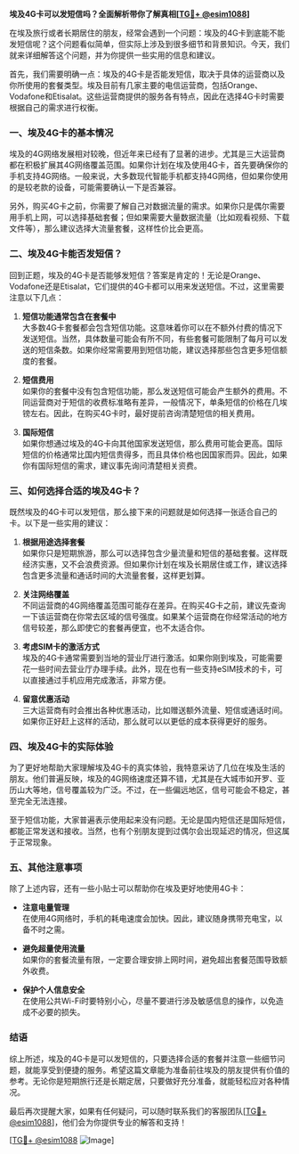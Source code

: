 **埃及4G卡可以发短信吗？全面解析带你了解真相[[TG💪+ @esim1088](https://t.me/s/esim1088)]**

在埃及旅行或者长期居住的朋友，经常会遇到一个问题：埃及的4G卡到底能不能发短信呢？这个问题看似简单，但实际上涉及到很多细节和背景知识。今天，我们就来详细解答这个问题，并为你提供一些实用的信息和建议。

首先，我们需要明确一点：埃及的4G卡是否能发短信，取决于具体的运营商以及你所使用的套餐类型。埃及目前有几家主要的电信运营商，包括Orange、Vodafone和Etisalat。这些运营商提供的服务各有特点，因此在选择4G卡时需要根据自己的需求进行权衡。

### **一、埃及4G卡的基本情况**

埃及的4G网络发展相对较晚，但近年来已经有了显著的进步。尤其是三大运营商都在积极扩展其4G网络覆盖范围。如果你计划在埃及使用4G卡，首先要确保你的手机支持4G网络。一般来说，大多数现代智能手机都支持4G网络，但如果你使用的是较老款的设备，可能需要确认一下是否兼容。

另外，购买4G卡之前，你需要了解自己对数据流量的需求。如果你只是偶尔需要用手机上网，可以选择基础套餐；但如果需要大量数据流量（比如观看视频、下载文件等），那么建议选择大流量套餐，这样性价比会更高。

### **二、埃及4G卡能否发短信？**

回到正题，埃及的4G卡是否能够发短信？答案是肯定的！无论是Orange、Vodafone还是Etisalat，它们提供的4G卡都可以用来发送短信。不过，这里需要注意以下几点：

1. **短信功能通常包含在套餐中**  
   大多数4G卡套餐都会包含短信功能。这意味着你可以在不额外付费的情况下发送短信。当然，具体数量可能会有所不同，有些套餐可能限制了每月可以发送的短信条数。如果你经常需要用到短信功能，建议选择那些包含更多短信额度的套餐。

2. **短信费用**  
   如果你的套餐中没有包含短信功能，那么发送短信可能会产生额外的费用。不同运营商对于短信的收费标准略有差异，一般情况下，单条短信的价格在几埃镑左右。因此，在购买4G卡时，最好提前咨询清楚短信的相关费用。

3. **国际短信**  
   如果你想通过埃及的4G卡向其他国家发送短信，那么费用可能会更高。国际短信的价格通常比国内短信贵得多，而且具体价格也因国家而异。因此，如果你有国际短信的需求，建议事先询问清楚相关资费。

### **三、如何选择合适的埃及4G卡？**

既然埃及的4G卡可以发短信，那么接下来的问题就是如何选择一张适合自己的卡。以下是一些实用的建议：

1. **根据用途选择套餐**  
   如果你只是短期旅游，那么可以选择包含少量流量和短信的基础套餐。这样既经济实惠，又不会浪费资源。但如果你计划在埃及长期居住或工作，建议选择包含更多流量和通话时间的大流量套餐，这样更划算。

2. **关注网络覆盖**  
   不同运营商的4G网络覆盖范围可能存在差异。在购买4G卡之前，建议先查询一下该运营商在你常去区域的信号强度。如果某个运营商在你经常活动的地方信号较差，那么即使它的套餐再便宜，也不太适合你。

3. **考虑SIM卡的激活方式**  
   埃及的4G卡通常需要到当地的营业厅进行激活。如果你刚到埃及，可能需要花一些时间去营业厅办理手续。此外，现在也有一些支持eSIM技术的卡，可以直接通过手机应用完成激活，非常方便。

4. **留意优惠活动**  
   三大运营商有时会推出各种优惠活动，比如赠送额外流量、短信或通话时间。如果你正好赶上这样的活动，那么就可以以更低的成本获得更好的服务。

### **四、埃及4G卡的实际体验**

为了更好地帮助大家理解埃及4G卡的真实体验，我特意采访了几位在埃及生活的朋友。他们普遍反映，埃及的4G网络速度还算不错，尤其是在大城市如开罗、亚历山大等地，信号覆盖较为广泛。不过，在一些偏远地区，信号可能会不稳定，甚至完全无法连接。

至于短信功能，大家普遍表示使用起来没有问题。无论是国内短信还是国际短信，都能正常发送和接收。当然，也有个别朋友提到过偶尔会出现延迟的情况，但这属于正常现象。

### **五、其他注意事项**

除了上述内容，还有一些小贴士可以帮助你在埃及更好地使用4G卡：

- **注意电量管理**  
  在使用4G网络时，手机的耗电速度会加快。因此，建议随身携带充电宝，以备不时之需。

- **避免超量使用流量**  
  如果你的套餐流量有限，一定要合理安排上网时间，避免超出套餐范围导致额外收费。

- **保护个人信息安全**  
  在使用公共Wi-Fi时要特别小心，尽量不要进行涉及敏感信息的操作，以免造成不必要的损失。

### **结语**

综上所述，埃及的4G卡是可以发短信的，只要选择合适的套餐并注意一些细节问题，就能享受到便捷的服务。希望这篇文章能为准备前往埃及的朋友提供有价值的参考。无论你是短期旅行还是长期定居，只要做好充分准备，就能轻松应对各种情况。

最后再次提醒大家，如果有任何疑问，可以随时联系我们的客服团队[[TG💪+ @esim1088](https://t.me/s/esim1088)]，他们会为你提供专业的解答和支持！

[[TG💪+ @esim1088](https://t.me/s/esim1088) ![Image](https://i.postimg.cc/4NQfJmqS/Snipaste-2025-05-13-00-14-12.png)]